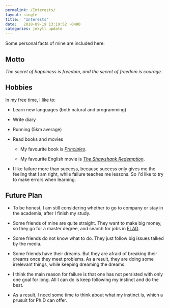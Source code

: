 ```yaml
---
permalink: /Interests/
layout: single
title:  "Interests"
date:   2018-09-19 13:19:52 -0400
categories: jekyll update
---
```


Some personal facts of mine are included here:

## Motto

*The secret of happiness is freedom, and the secret of freedom is courage.*

## Hobbies

In my free time, I like to:
	
- Learn new languages (both natural and programming)
	
- Write diary

- Running (5km average)

- Read books and movies

	- My favourite book is [*Principles*](https://www.principles.com/).

	- My favourite English movie is [*The Shawshank Redemption*](https://www.imdb.com/title/tt0111161/).

- I like failure more than success, because success only gives me the feeling that I am right, while failure teaches me lessons. So I'd like to try to make errors when learning.

## Future Plan

- To be honest, I am still considering whether to go to company or stay in the academia, after I finish my study.

- Some friends of mine are quite straight. They want to make big money, so they go for a master degree, and search for jobs in [FLAG](https://www.urbandictionary.com/define.php?term=FLAG%20Companies).

- Some friends do not know what to do. They just follow big issues talked by the media.

- Some friends have their dreams. But they are afraid of breaking their dreams once they meet problems. As a result, they are doing some irrelevant things, while keeping dreaming the dreams.

- I think the main reason for failure is that one has not persisted with only one goal for long. All I can do is keep following my instinct and do the best.

- As a result, I need some time to think about what my instinct is, which a prusuit for Ph.D can offer.
